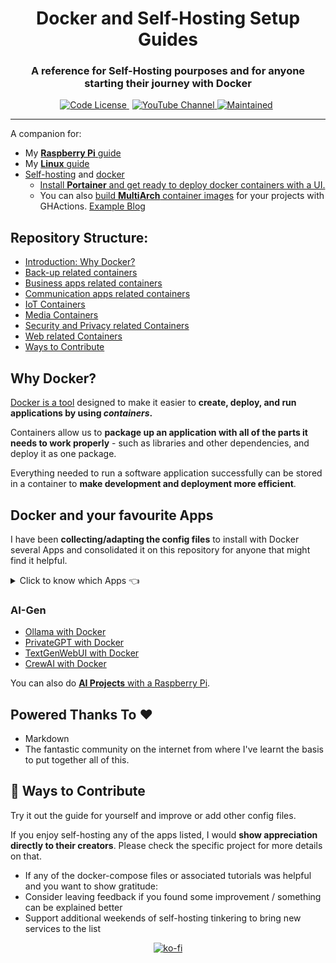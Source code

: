 <div align="center">
  <h1>Docker and Self-Hosting Setup Guides</h1>
</div>

<div align="center">
  <h3>A reference for Self-Hosting pourposes and for anyone starting their journey with Docker</h3>
</div>


<p align="center">
  <a href="https://github.com/JAlcocerT/RPi?tab=MIT-1-ov-file#readme" style="margin-right: 5px;">
    <img alt="Code License" src="https://img.shields.io/badge/License-MIT-blue.svg" />
  </a>
  <a href="https://youtube.com/@JAlcocerTech">
    <img alt="YouTube Channel" src="https://img.shields.io/badge/YouTube-Channel-red" />
  </a>
  <a href="https://GitHub.com/JAlcocerT/RPi/graphs/commit-activity" style="margin-right: 5px;">
    <img alt="Maintained" src="https://img.shields.io/badge/Maintained%3F-yes-green.svg" />
  </a>
</p>

---

A companion for:

* My [**Raspberry Pi** guide](https://jalcocert.github.io/RPi/posts/selfhosting-with-docker/)
* My [**Linux** guide](https://jalcocert.github.io/Linux/docs/debian/docker/)
* [Self-hosting](https://jalcocert.github.io/Linux/docs/linux__cloud/selfhosting/) and [docker](https://fossengineer.com/tags/docker/)
  * [Install **Portainer** and get ready to deploy docker containers with a UI.](https://fossengineer.com/selfhosting-portainer-docker/)
  * You can also [build **MultiArch** container images](https://github.com/JAlcocerT/Streamlit-MultiChat/blob/main/.github/workflows/Streamlit_GHA_MultiArch.yml) for your projects with GHActions. [Example Blog](https://github.com/JAlcocerT/Streamlit-MultiChat)

## Repository Structure:
  * [Introduction: Why Docker?](#Intro)
  * [Back-up related containers](#Backups)
  * [Business apps related containers](#business)
  * [Communication apps related containers](#communication)
  * [IoT Containers](#iot)
  * [Media Containers](#media)
  * [Security and Privacy related Containers](#security)
  * [Web related Containers](#Web)
  * [Ways to Contribute](#contribute)

## Why Docker?

[Docker is a tool](https://fossengineer.com/docker-first-steps-guide-for-data-analytics/) designed to make it easier to **create, deploy, and run applications by using *containers*.**

Containers allow us to **package up an application with all of the parts it needs to work properly** -  such as libraries and other dependencies, and deploy it as one package.
 
Everything needed to run a software application successfully can be stored in a container to **make development and deployment more efficient**.

## Docker and your favourite Apps

I have been **collecting/adapting the config files** to install with Docker several Apps and consolidated it on this repository for anyone that might find it helpful.

<details>
  <summary>Click to know which Apps 👈</summary>
  &nbsp;

### [Backups:](https://github.com/JAlcocerT/Docker/tree/main/Backups)
  * Duplicati :heavy_check_mark:
  * Filerun :heavy_check_mark:
  * Nextcloud
    * [RPI](https://jalcocert.github.io/RPi/posts/selfhosting-nextcloud/) :heavy_check_mark:
    * Recommended Apps: cospend (moneybuster Android)
  * Others: Duplicity, Urbackup
  * Photos: 
    * LibrePhotos
    * Lychee 
    * Photonix
    * Photoprism
    * [Photoview :page_with_curl:](https://fossengineer.com/selfhosting-Photoview-docker/) :heavy_check_mark: -> file system friendly
    * Piwigo
  * RClone :heavy_check_mark:
  * RSync
  * RSnapshot
  * [Samba](https://fossengineer.com/selfhosting-samba/) :heavy_check_mark:
  * Seafile
  * [Syncthing](https://fossengineer.com/selfhosting-filebrowser-docker) :heavy_check_mark:
    
### [Business:](https://github.com/JAlcocerT/Docker/tree/main/Business)
   * ERPs:
      * ERPNext
      * Dolibarr :heavy_check_mark:
      * Odoo (ex- OpenERP) :heavy_check_mark:
    * Invoicing:
      * Crater Invoices
      * Invoice Ninja
      * Solid Invoice (x86 only)
    * Management:
       * Vikunja :heavy_check_mark:
       * [Leantime](https://fossengineer.com/selfhosting-Leantime-docker/) (x86 & ARM, :heavy_check_mark:)
### [Communication:](https://github.com/JAlcocerT/Docker/tree/main/Communication)
   * Chats:
       * [Matrix with Synapse :page_with_curl:](https://fossengineer.com/selfhosting-matrix-synapse-docker/) :heavy_check_mark:
       * Others: Revolt, RocketChat, Jitsi, Discourse
   * Mail:
       * iRedMail
       * Mailcow
       * Mailinabox
       * Mailserver
       * Mailu (rspamd)
       * Poste
       * Postfix
   * FreshRSS :heavy_check_mark:
### [Dev](https://github.com/JAlcocerT/Docker/tree/main/Dev)
* [WebTops](https://fossengineer.com/selfhosting-webtops-with-docker/)
* [Gitea](https://fossengineer.com/selfhosting-Gitea-docker/) :heavy_check_mark:
* [Gogs](https://fossengineer.com/selfhosting-Gogs-with-Docker/)
* [Gitlab CE](https://fossengineer.com/selfhosting-Gitlab-with-Docker)
* VSCode Server :heavy_check_mark:
* [Jenkins](https://fossengineer.com/selfhosting-jenkins-ci-cd/)
* [Airflow](https://fossengineer.com/selfhosting-airflow-with-docker)
* Gitbucket
* OneDev #includes kanban board
* SnippetBox :heavy_check_mark:
* Bunddle your Apps
  * [Python DASH Apps :page_with_curl:](https://fossengineer.com/dash-docker-gcr/)
  * [Shiny Dashboards](https://fossengineer.com/building-r-shiny-apps-container-image-with-docker/)   
* SSGs -> Static Webs
  * [HUGO](https://fossengineer.com/web-guide-Hugo/)
  * [Jekyll](https://fossengineer.com/jekyll-ssg-selfhosting-static-website/)
  * [Astro](https://fossengineer.com/astro-ssg/)
### [IoT:](https://github.com/JAlcocerT/Docker/tree/main/IoT)
* Automations:
  * Domoticz
  * [Home Assistant](https://jalcocert.github.io/RPi/posts/rpi-iot-dht11-influxdb/#how-can-i-install-home-assistant) :heavy_check_mark:
  * Home Bridge
  * OpenHab
* [Internet speed tracker](https://jalcocert.github.io/RPi/posts/self-internet-monit/#speedtest-tracker) :heavy_check_mark:
* [OpenSpeedTest](https://jalcocert.github.io/RPi/posts/self-internet-monit/#openspeedtest) :heavy_check_mark:
* GPIO
  * TIO: https://github.com/tio/tio
* BI:
  * [Metabase](https://jalcocert.github.io/RPi/posts/rpi-iot-dht1122-mongo/#metabase)
  * [Apache Superset](https://jalcocert.github.io/RPi/posts/rpi-gps-superset/#apache-superset-setup)
  * Redash
* Dashboards:
  * [NetData](https://fossengineer.com/selfhosting-server-monitoring-with-netdata-and-docker/) :heavy_check_mark:
  * Grafana with Prometheus (internet speed) :heavy_check_mark:
  * Grafana with Prometheus (internet + device with node exporter)
  * Grafana with Graphite StatsD
  * Grafana with InfluxDB (Temperature measuring)
  * Grafana with Proxmox and InfluxDB
  * Grafana with Proxmox and Graphite
  * Grafana with Node-Red
  * Grafana + cAdvisor
  * EFK stack for logs(Elastic search, Fluentd, Kibana)
  * ELK stack (ES, Logstash, Kibana)
  * GOtify
  * Ntfy (notify)
  * [Uptime Kuma :page_with_curl:](https://fossengineer.com/selfhosting-uptime-Kuma-docker/) :heavy_check_mark:
  * Flame :heavy_check_mark:   
  * Homarr :heavy_check_mark:
  * Dockge :heavy_check_mark:
    
### [Media](https://github.com/JAlcocerT/Docker/tree/main/Media)
* E-Books/Podcasts
  * Calibre :heavy_check_mark:
  * Kavita
  * Koodo reader
  * Audiobookshelf :heavy_check_mark:
  * Podgrab :heavy_check_mark:
* Photos: 
  * PiGallery :heavy_check_mark: -> Photo location, GPX support & file system friendly friendly (no DB required) :rocket:
* FileSharing
  * Anonupload
  * Picoshare
  * Pingvin
  * [FileBrowser](https://fossengineer.com/selfhosting-filebrowser-docker)
* Entertainment  
  * Jellyfin :heavy_check_mark:
  * Kodi
  * Plex
  * Emby
  * Couchpotato :heavy_check_mark:
  * Jacket :heavy_check_mark:
  * Mylar3
  * Midarr      
  * Calibre :heavy_check_mark:
  * Readarr
  * P2P
    * Transmission :heavy_check_mark:
    * rTorrent :heavy_check_mark:
    * [Qbittorrent](https://fossengineer.com/selfhosting-qBittorrent-with-docker-and-VPN) :heavy_check_mark:
    * Radarr :heavy_check_mark:
    * Sonarr :heavy_check_mark:
    * Bazar :heavy_check_mark:
    * JDownloader :heavy_check_mark:
* ArchiveBox
* Music
  * Ampache
  * Supysonic :heavy_check_mark:
  * Navidrome :heavy_check_mark: it has synergy with [youtube-dl](https://jalcocert.github.io/RPi/posts/youtube-video-download/#youtube-dl-material)
* Mumble

### [Security:](https://github.com/JAlcocerT/Docker/tree/main/Security)
* Authelia  
* Blocky
* [Cloudflare - Zero Trust Tunnel :page_with_curl:](https://fossengineer.com/selfhosting-cloudflared-tunnel-docker/) :heavy_check_mark:
* Crowdsec 
* DNS:
  * CoreDNS
  * [Unbound](https://jalcocert.github.io/RPi/posts/selfh-internet-better/#unbound-dns) :heavy_check_mark:
  * [Pihole :page_with_curl:](https://fossengineer.com/selfhosting-PiHole-docker/) :heavy_check_mark: 
  * PiHole + Cloudflare (DNS over HTTPs)      
* EndleSSH
* Fail2ban 
* LAN:
  * [Watchyourlan](https://fossengineer.com/selfhosting-WatchYourLAN-docker/) :heavy_check_mark:
  * Wireshark :heavy_check_mark:
  * Pi-Alert  
* Privacy:
  * [Whoogle :page_with_curl:](https://fossengineer.com/selfhosting-whoogle-docker/) :heavy_check_mark:
  * [SearXNG](https://jalcocert.github.io/RPi/posts/selfh-internet-better/#searxng) :heavy_check_mark:
* Proxies
  * Caddy 
  * [NGINX + SSL + DuckDNS :page_with_curl:](https://fossengineer.com/selfhosting-nginx-proxy-manager-docker/) :heavy_check_mark:
  * NGINX + SSL + Fail2ban
  * NGINX + SSL + Fail2ban + Authelia
  * Traefik
  * Traefik + failban
* VPN's
  * [Gluetun :page_with_curl:](https://fossengineer.com/using-bard-selfhosting-firefox-with-vpn-docker/)
  * OpenVPN
  * [Tailscale](https://jalcocert.github.io/Linux/docs/debian/linux_vpn_setup/)
  * Headscale
  * Wirehole
  * Wireguard :heavy_check_mark:
* Watchtower :heavy_check_mark:
    
###  Others:
* Management:
  * Bookstack
  * [Focalboard](https://fossengineer.com/focalboard-docker/) :heavy_check_mark:
  * Joplin (x86 only)
  * Kanboard :heavy_check_mark:
  * [Logseq](https://fossengineer.com/selfhosting-logseq/)
  * OpenProject (Asana alternative)
  * [Leantime :page_with_curl:](https://fossengineer.com/selfhosting-Leantime-docker/) :heavy_check_mark:
  * [Timtelite](https://fossengineer.com/selfhosting-timelite-free-tracking-tool-with-docker/)
  * Personal management system
  * [Trilium](https://fossengineer.com/selfhosting-Trilium-docker/) :heavy_check_mark:
  * Tiddlywiki
  * Wecan (Kanban board)
* Youtube
  * MeTube :heavy_check_mark:
* Grocy :heavy_check_mark:
* [Firefox :page_with_curl:](https://fossengineer.com/using-bard-selfhosting-firefox-with-vpn-docker/)
* Libretranslate
* Design
  * Penpotapp
  * [Drawio](https://fossengineer.com/selfhosting-drawio-with-docker/)


### [Web](https://github.com/JAlcocerT/Docker/tree/main/Web)
* Analytics
  * Matomo
  * Plausible
  * Posthog <https://posthog.com/docs/self-host>
  * [Umami](https://fossengineer.com/selfhosting-umami-with-docker/) :heavy_check_mark:
* Comment Engine
  * remark42
* Dynamic DNS
  * DuckDNS :heavy_check_mark:
  * No-IP
* CMS/Sites
  * Bludit
  * [HUGO :page_with_curl:](https://fossengineer.com/web-guide-Hugo/) 
  * [Wordpress :page_with_curl:](https://fossengineer.com/selfhosting-wordpress-docker/) :heavy_check_mark:
  * [Ghost :page_with_curl:](https://fossengineer.com/selfhosting-ghost-docker/)
* [Forms (HTML)](https://jalcocert.github.io/JAlcocerT/blog/dev-forms/#forms)
  * Alpaca
  * Drupal
  * OhMyForm
  * https://github.com/formbricks/formbricks
* Instagram alternatives
  * [Chevereto](https://fossengineer.com/selfhosting-chevereto-docker/)
  * Pixelfed
  * Vero
* Static Web Server
  * [Apache :page_with_curl:](https://fossengineer.com/Selfhosting-Static-Webs-with-Apache-in-Docker/) 
  * NginX
* [Subscriptions](https://jalcocert.github.io/JAlcocerT/blog/dev-forms/#newsletters)
   * Keila
   * Mailtrain
   * Moodle

**Legend:**
  * :heavy_check_mark: -> Self-hosting instructions available in this repository
  * :page_with_curl: -> Detailed instructions available in [my tech blog](https://fossengineer.com/).

</details>

### AI-Gen

* [Ollama with Docker](https://fossengineer.com/selfhosting-llms-ollama/)
* [PrivateGPT with Docker](https://fossengineer.com/selfhosting-local-llms-with-privateGPT/)
* [TextGenWebUI with Docker](https://fossengineer.com/Generative-AI-LLMs-locally-with-cpu/)
* [CrewAI with Docker](https://fossengineer.com/ai-agents-crewai/)

You can also do [**AI Projects** with a Raspberry Pi](https://jalcocert.github.io/RPi/posts/raspberry-ai-projects/).

## Powered Thanks To :heart:

* Markdown
* The fantastic community on the internet from where I've learnt the basis to put together all of this.

## :loudspeaker: Ways to Contribute 

Try it out the guide for yourself and improve or add other config files.

If you enjoy self-hosting any of the apps listed, I would **show appreciation directly to their creators**. Please check the specific project for more details on that.

* If any of the docker-compose files or associated tutorials was helpful and you want to show gratitude:
 * Consider leaving feedback if you found some improvement / something can be explained better
 * Support additional weekends of self-hosting tinkering to bring new services to the list


<p align="center">
  <a href="https://ko-fi.com/Z8Z1QPGUM">
    <img src="https://ko-fi.com/img/githubbutton_sm.svg" alt="ko-fi" />
  </a>
</p>
